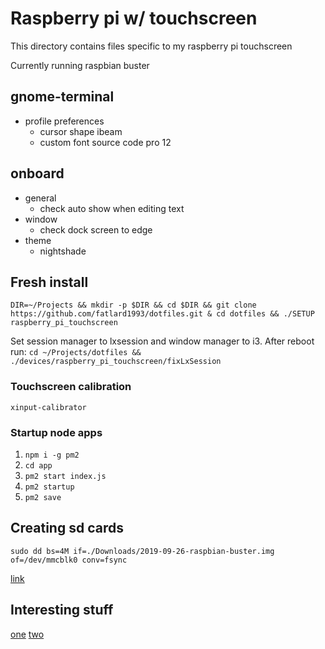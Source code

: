 # Raspberry pi w/ touchscreen

This directory contains files specific to my raspberry pi touchscreen

Currently running raspbian buster

## gnome-terminal

* profile preferences
  * cursor shape ibeam
  * custom font source code pro 12


## onboard

* general
	* check auto show when editing text
* window
	* check dock screen to edge
* theme
	* nightshade


## Fresh install

`DIR=~/Projects && mkdir -p $DIR && cd $DIR && git clone https://github.com/fatlard1993/dotfiles.git & cd dotfiles && ./SETUP raspberry_pi_touchscreen`

Set session manager to lxsession and window manager to i3. After reboot run: `cd ~/Projects/dotfiles && ./devices/raspberry_pi_touchscreen/fixLxSession`

### Touchscreen calibration

`xinput-calibrator`

### Startup node apps

1. `npm i -g pm2`
2. `cd app`
3. `pm2 start index.js`
4. `pm2 startup`
5. `pm2 save`

## Creating sd cards

`sudo dd bs=4M if=./Downloads/2019-09-26-raspbian-buster.img of=/dev/mmcblk0 conv=fsync`

[link](https://www.raspberrypi.org/documentation/installation/installing-images/linux.md)


## Interesting stuff

[one](https://www.raspberrypi.org/forums/viewtopic.php?f=63&t=58432)
[two](https://www.raspberrypi.org/forums/viewtopic.php?t=24933)